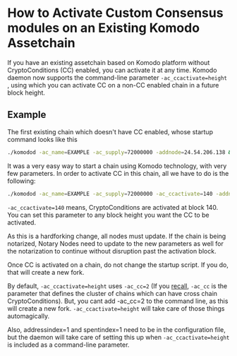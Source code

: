 # How to Activate Custom Consensus modules on an Existing Komodo Assetchain

If you have an existing assetchain based on Komodo platform without CryptoConditions (CC) enabled, you can activate it at any time. Komodo daemon now supports the command-line parameter `-ac_ccactivate=height` , using which you can activate CC on a non-CC enabled chain in a future block height.

## Example

The first existing chain which doesn't have CC enabled, whose startup command looks like this

```bash
./komodod -ac_name=EXAMPLE -ac_supply=72000000 -addnode=24.54.206.138 &
```

It was a very easy way to start a chain using Komodo technology, with very few parameters. In order to activate CC in this chain, all we have to do is the following:

```bash
./komodod -ac_name=EXAMPLE -ac_supply=72000000 -ac_ccactivate=140 -addnode=24.54.206.138 &
```

`-ac_ccactivate=140` means, CryptoConditions are activated at block 140. You can set this parameter to any block height you want the CC to be activated.

As this is a hardforking change, all nodes must update. If the chain is being notarized, Notary Nodes need to update to the new parameters as well for the notarization to continue without disruption past the activation block.

Once CC is activated on a chain, do not change the startup script. If you do, that will create a new fork.

By default, `-ac_ccactivate=height` uses `-ac_cc=2` (If you [recall](../installations/asset-chain-parameters.html), `-ac_cc` is the parameter that defines the cluster of chains which can have cross chain CryptoConditions). But, you cant add -ac_cc=2 to the command line, as this will create a new fork. `-ac_ccactivate=height` will take care of those things automagically.

Also, addressindex=1 and spentindex=1 need to be in the configuration file, but the daemon will take care of setting this up when `-ac_ccactivate=height` is included as a command-line parameter.
